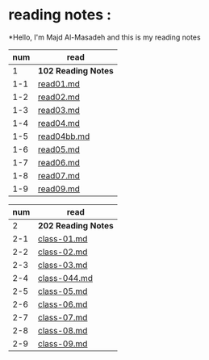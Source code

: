 # reading notes :
*Hello, I'm Majd Al-Masadeh and this is my reading notes 



|num|read|
|---|----|
| 1 |**102 Reading Notes**   |
|1-1|[read01.md](read01.md)  |
|1-2|[read02.md](read02.md)  |
|1-3|[read03.md](read03.md)  |
|1-4|[read04.md](read04.md)|
|1-5|[read04bb.md](read04bb.md)|
|1-6|[read05.md](read05.md)  |
|1-7|[read06.md](read06.md)  |
|1-8|[read07.md](read07.md)  |
|1-9|[read09.md](read09.md)  |


|num|read|
|---|----|
| 2 |**202 Reading Notes**       |
|2-1|[class-01.md](class-01.md)  |
|2-2|[class-02.md](class-02.md)  |
|2-3|[class-03.md](class-03.md)  |
|2-4|[class-044.md](class-044.md)|
|2-5|[class-05.md](class-05.md)  |
|2-6|[class-06.md](class-06.md)  |
|2-7|[class-07.md](class-07.md)  |
|2-8|[class-08.md](class-08.md)  |
|2-9|[class-09.md](class-09.md)  |